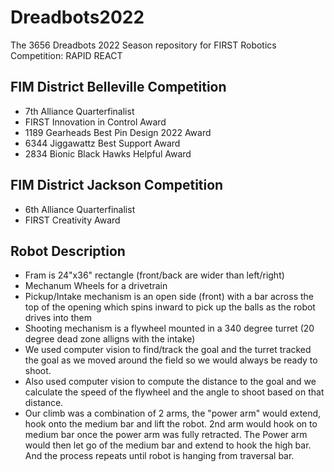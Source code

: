 # Dreadbots2022

The 3656 Dreadbots 2022 Season repository for FIRST Robotics Competition: RAPID REACT

## FIM District Belleville Competition

- 7th Alliance Quarterfinalist
- FIRST Innovation in Control Award
- 1189 Gearheads Best Pin Design 2022 Award
- 6344 Jiggawattz Best Support Award
- 2834 Bionic Black Hawks Helpful Award

## FIM District Jackson Competition

- 6th Alliance Quarterfinalist
- FIRST Creativity Award

## Robot Description
 - Fram is 24"x36" rectangle (front/back are wider than left/right)
 - Mechanum Wheels for a drivetrain
 - Pickup/Intake mechanism is an open side (front) with a bar across the top of the opening which spins inward to pick up the balls as the robot drives into them
 - Shooting mechanism is a flywheel mounted in a 340 degree turret (20 degree dead zone alligns with the intake)
 - We used computer vision to find/track the goal and the turret tracked the goal as we moved around the field so we would always be ready to shoot.
 - Also used computer vision to compute the distance to the goal and we calculate the speed of the flywheel and the angle to shoot based on that distance.
 - Our climb was a combination of 2 arms, the "power arm" would extend, hook onto the medium bar and lift the robot.  2nd arm would hook on to medium bar once the power arm was fully retracted.  The Power arm would then let go of the medium bar and extend to hook the high bar.  And the process repeats until robot is hanging from traversal bar.
